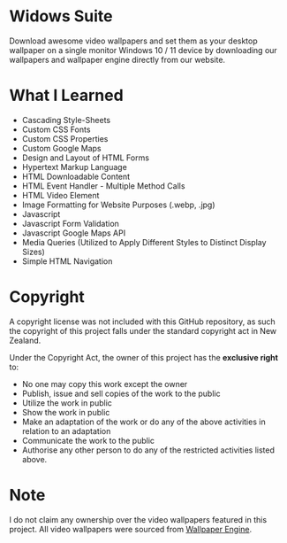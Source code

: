 # Widows Suite
Download awesome video wallpapers and set them as your desktop wallpaper on a single monitor Windows 10 / 11 device by downloading our wallpapers and wallpaper engine directly from our website.


# What I Learned
* Cascading Style-Sheets
* Custom CSS Fonts
* Custom CSS Properties
* Custom Google Maps
* Design and Layout of HTML Forms
* Hypertext Markup Language
* HTML Downloadable Content
* HTML Event Handler - Multiple Method Calls
* HTML Video Element
* Image Formatting for Website Purposes (.webp, .jpg)
* Javascript
* Javascript Form Validation
* Javascript Google Maps API
* Media Queries (Utilized to Apply Different Styles to Distinct Display Sizes)
* Simple HTML Navigation


# Copyright
A copyright license was not included with this GitHub repository, as such the copyright of this project falls under the standard copyright act in New Zealand.

Under the Copyright Act, the owner of this project has the **exclusive right** to:
* No one may copy this work except the owner
* Publish, issue and sell copies of the work to the public
* Utilize the work in public
* Show the work in public
* Make an adaptation of the work or do any of the above activities in relation to an adaptation
* Communicate the work to the public
* Authorise any other person to do any of the restricted activities listed above.


# Note
I do not claim any ownership over the video wallpapers featured in this project. All video wallpapers were sourced from [Wallpaper Engine](https://www.wallpaperengine.io/en).
